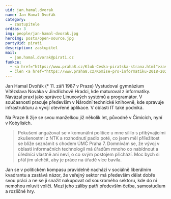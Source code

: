 ```yaml
---
uid: jan.hamal.dvorak
name: Jan Hamal Dvořák
category:
  - zastupitele
ordzas: 3
img: people/jan-hamal-dvorak.jpg
heroImg: posts/open-source.jpg
partyUid: pirati
description: zastupitel
mail:
  - jan.hamal.dvorak@pirati.cz
funkce:
  - <a href="https://www.praha8.cz/Klub-Ceska-piratska-strana.html">zastupitel</a>
  - člen <a href="https://www.praha8.cz/Komise-pro-informatiku-2018-2022.html">Komise pro informatiku</a>
---
```


Jan Hamal Dvořák (* 11. září 1987 v Praze) Vystudoval gymnázium Vítězslava Nováka v Jindřichově Hradci, kde maturoval z informatiky. Navázal praxí jako správce Linuxových systémů a programátor. V současnosti pracuje především v Národní technické knihovně, kde spravuje infrastrukturu a vyvíjí otevřené aplikace. V oblasti IT také podniká.

Na Praze 8 žije se svou manželkou již několik let, původně v Čimicích, nyní v Kobylisích.

> Pokušení angažovat se v komunální politice u mne sílilo s přibývajícími zkušenostmi z NTK a rozhodnutí padlo poté, co jsem měl příležitost se blíže seznámit s chodem ÚMČ Praha 7. Domnívám se, že vývoj v oblasti informačních technologií má úřadům mnoho co nabídnout a úředníci vlastně ani neví, o co svým postojem přichází. Moc bych si přál jim ulehčit, aby je práce na úřadě více bavila.

Jan se v politickém kompasu pravidelně nachází v sociálně liberálním kvadrantu a zastává názor, že veřejný sektor má především dělat dobře svou práci a ne se ji snažit nakupovat od soukromého sektoru, kde do ní nemohou mluvit voliči. Mezi jeho záliby patří především četba, samostudium a rozličné hry.

